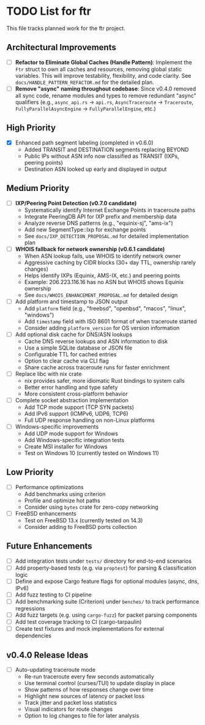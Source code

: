# TODO List for ftr

This file tracks planned work for the ftr project.

## Architectural Improvements

- [ ] **Refactor to Eliminate Global Caches (Handle Pattern)**: Implement the `Ftr` struct to own all caches and resources, removing global static variables. This will improve testability, flexibility, and code clarity. See `docs/HANDLE_PATTERN_REFACTOR.md` for the detailed plan.
- [ ] **Remove "async" naming throughout codebase**: Since v0.4.0 removed all sync code, rename modules and types to remove redundant "async" qualifiers (e.g., `async_api.rs` → `api.rs`, `AsyncTraceroute` → `Traceroute`, `FullyParallelAsyncEngine` → `FullyParallelEngine`, etc.)

## High Priority

- [x] Enhanced path segment labeling (completed in v0.6.0)
  - Added TRANSIT and DESTINATION segments replacing BEYOND
  - Public IPs without ASN info now classified as TRANSIT (IXPs, peering points)
  - Destination ASN looked up early and displayed in output

## Medium Priority

- [ ] **IXP/Peering Point Detection (v0.7.0 candidate)**
  - Systematically identify Internet Exchange Points in traceroute paths
  - Integrate PeeringDB API for IXP prefix and membership data
  - Analyze reverse DNS patterns (e.g., "equinix-sj", "ams-ix")
  - Add new SegmentType::Ixp for exchange points
  - See `docs/IXP_DETECTION_PROPOSAL.md` for detailed implementation plan
- [ ] **WHOIS fallback for network ownership (v0.6.1 candidate)**
  - When ASN lookup fails, use WHOIS to identify network owner
  - Aggressive caching by CIDR blocks (30+ day TTL, ownership rarely changes)
  - Helps identify IXPs (Equinix, AMS-IX, etc.) and peering points
  - Example: 206.223.116.16 has no ASN but WHOIS shows Equinix ownership
  - See `docs/WHOIS_ENHANCEMENT_PROPOSAL.md` for detailed design
- [ ] Add platform and timestamp to JSON output
  - Add `platform` field (e.g., "freebsd", "openbsd", "macos", "linux", "windows")
  - Add `timestamp` field with ISO 8601 format of when traceroute started
  - Consider adding `platform_version` for OS version information
- [ ] Add optional disk cache for DNS/ASN lookups
  - Cache DNS reverse lookups and ASN information to disk
  - Use a simple SQLite database or JSON file
  - Configurable TTL for cached entries
  - Option to clear cache via CLI flag
  - Share cache across traceroute runs for faster enrichment
- [ ] Replace libc with nix crate
  - nix provides safer, more idiomatic Rust bindings to system calls
  - Better error handling and type safety
  - More consistent cross-platform behavior
- [ ] Complete socket abstraction implementation
  - Add TCP mode support (TCP SYN packets)
  - Add IPv6 support (ICMPv6, UDP6, TCP6)
  - Full UDP response handling on non-Linux platforms
- [ ] Windows-specific improvements
  - Add UDP mode support for Windows
  - Add Windows-specific integration tests
  - Create MSI installer for Windows
  - Test on Windows 10 (currently tested on Windows 11)

## Low Priority

- [ ] Performance optimizations
  - Add benchmarks using criterion
  - Profile and optimize hot paths
  - Consider using `bytes` crate for zero-copy networking
- [ ] FreeBSD enhancements
  - Test on FreeBSD 13.x (currently tested on 14.3)
  - Consider adding to FreeBSD ports collection

## Future Enhancements

- [ ] Add integration tests under `tests/` directory for end-to-end scenarios
- [ ] Add property-based tests (e.g. via `proptest`) for parsing & classification logic
- [ ] Define and expose Cargo feature flags for optional modules (async, dns, IPv6)
- [ ] Add fuzz testing to CI pipeline
- [ ] Add benchmarking suite (Criterion) under `benches/` to track performance regressions
- [ ] Add fuzz targets (e.g. using `cargo-fuzz`) for packet parsing components
- [ ] Add test coverage tracking to CI (cargo-tarpaulin)
- [ ] Create test fixtures and mock implementations for external dependencies

## v0.4.0 Release Ideas

- [ ] Auto-updating traceroute mode
  - Re-run traceroute every few seconds automatically
  - Use terminal control (curses/TUI) to update display in place
  - Show patterns of how responses change over time
  - Highlight new sources of latency or packet loss
  - Track jitter and packet loss statistics
  - Visual indicators for route changes
  - Option to log changes to file for later analysis